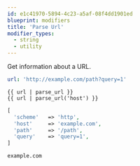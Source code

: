 ```yaml
---
id: e1c41970-5894-4c23-a5af-08f4dd1901ed
blueprint: modifiers
title: 'Parse Url'
modifier_types:
  - string
  - utility
---
```

Get information about a URL.

``` yaml
url: 'http://example.com/path?query=1'
```

``` antlers
{{ url | parse_url }}
{{ url | parse_url('host') }}
```

```php
[
  'scheme'   => 'http',
  'host'     => 'example.com',
  'path'     => '/path',
  'query'    => 'query=1',
]
```

```
example.com
```
